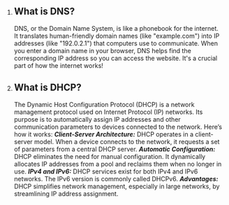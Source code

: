 1. ## What is DNS?

   DNS, or the Domain Name System, is like a phonebook for the internet. It translates human-friendly domain names (like "example.com") into IP addresses (like "192.0.2.1") that computers use to communicate.
   When you enter a domain name in your browser, DNS helps find the corresponding IP address so you can access the website. It's a crucial part of how the internet works!

2. ## What is DHCP?
   The Dynamic Host Configuration Protocol (DHCP) is a network management protocol used on Internet Protocol (IP) networks. Its purpose is to automatically assign IP addresses and other communication parameters to devices connected to the network.
Here’s how it works:
**_Client-Server Architecture:_**
DHCP operates in a client-server model. When a device connects to the network, it requests a set of parameters from a central DHCP server.
**_Automatic Configuration:_**
DHCP eliminates the need for manual configuration. It dynamically allocates IP addresses from a pool and reclaims them when no longer in use.
**_IPv4 and IPv6:_**
DHCP services exist for both IPv4 and IPv6 networks. The IPv6 version is commonly called DHCPv6.
**_Advantages:_**
DHCP simplifies network management, especially in large networks, by streamlining IP address assignment.
